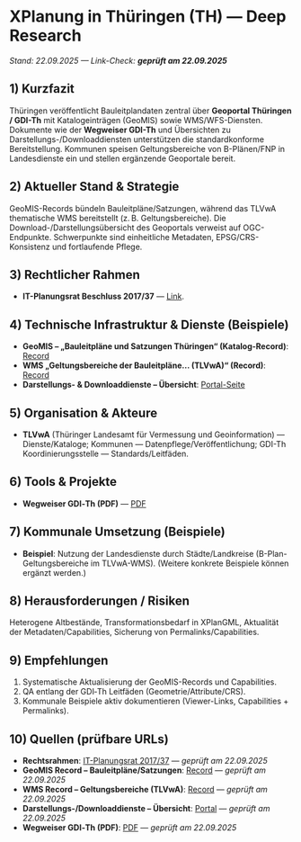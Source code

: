 # XPlanung in Thüringen (TH) — Deep Research
*Stand: 22.09.2025 — Link-Check: **geprüft am 22.09.2025***

## 1) Kurzfazit
Thüringen veröffentlicht Bauleitplandaten zentral über **Geoportal Thüringen / GDI-Th** mit Katalogeinträgen (GeoMIS) sowie WMS/WFS-Diensten. Dokumente wie der **Wegweiser GDI-Th** und Übersichten zu Darstellungs-/Downloaddiensten unterstützen die standardkonforme Bereitstellung. Kommunen speisen Geltungsbereiche von B-Plänen/FNP in Landesdienste ein und stellen ergänzende Geoportale bereit.

## 2) Aktueller Stand & Strategie
GeoMIS-Records bündeln Bauleitpläne/Satzungen, während das TLVwA thematische WMS bereitstellt (z. B. Geltungsbereiche). Die Download-/Darstellungsübersicht des Geoportals verweist auf OGC-Endpunkte. Schwerpunkte sind einheitliche Metadaten, EPSG/CRS-Konsistenz und fortlaufende Pflege.

## 3) Rechtlicher Rahmen
- **IT-Planungsrat Beschluss 2017/37** — [Link](https://www.it-planungsrat.de/beschluss/beschluss-2017-37).

## 4) Technische Infrastruktur & Dienste (Beispiele)
- **GeoMIS – „Bauleitpläne und Satzungen Thüringen“ (Katalog-Record)**: [Record](https://geomis.geoportal-th.de/geonetwork/srv/api/records/ed1c7274-3fac-4226-b8d1-214796cfff8d)
- **WMS „Geltungsbereiche der Bauleitpläne… (TLVwA)“ (Record)**: [Record](https://geomis.geoportal-th.de/geonetwork/srv/api/records/6d13b4ee-2f70-42ec-be31-1558646a4177)
- **Darstellungs- & Downloaddienste – Übersicht**: [Portal-Seite](https://geoportal.thueringen.de/gdi-th/download-offene-geodaten/darstellungs-und-downloaddienste)

## 5) Organisation & Akteure
- **TLVwA** (Thüringer Landesamt für Vermessung und Geoinformation) — Dienste/Kataloge; Kommunen — Datenpflege/Veröffentlichung; GDI-Th Koordinierungsstelle — Standards/Leitfäden.

## 6) Tools & Projekte
- **Wegweiser GDI‑Th (PDF)** — [PDF](https://geoportal.thueringen.de/media/Download/GDI-Th/Wegweiser_GDI_Th_final.pdf)

## 7) Kommunale Umsetzung (Beispiele)
- **Beispiel**: Nutzung der Landesdienste durch Städte/Landkreise (B-Plan-Geltungsbereiche im TLVwA-WMS). (Weitere konkrete Beispiele können ergänzt werden.)

## 8) Herausforderungen / Risiken
Heterogene Altbestände, Transformationsbedarf in XPlanGML, Aktualität der Metadaten/Capabilities, Sicherung von Permalinks/Capabilities.

## 9) Empfehlungen
1. Systematische Aktualisierung der GeoMIS-Records und Capabilities.
2. QA entlang der GDI‑Th Leitfäden (Geometrie/Attribute/CRS).
3. Kommunale Beispiele aktiv dokumentieren (Viewer-Links, Capabilities + Permalinks).

## 10) Quellen (prüfbare URLs)
- **Rechtsrahmen**: [IT-Planungsrat 2017/37](https://www.it-planungsrat.de/beschluss/beschluss-2017-37) — *geprüft am 22.09.2025*
- **GeoMIS Record – Bauleitpläne/Satzungen**: [Record](https://geomis.geoportal-th.de/geonetwork/srv/api/records/ed1c7274-3fac-4226-b8d1-214796cfff8d) — *geprüft am 22.09.2025*
- **WMS Record – Geltungsbereiche (TLVwA)**: [Record](https://geomis.geoportal-th.de/geonetwork/srv/api/records/6d13b4ee-2f70-42ec-be31-1558646a4177) — *geprüft am 22.09.2025*
- **Darstellungs-/Downloaddienste – Übersicht**: [Portal](https://geoportal.thueringen.de/gdi-th/download-offene-geodaten/darstellungs-und-downloaddienste) — *geprüft am 22.09.2025*
- **Wegweiser GDI‑Th (PDF)**: [PDF](https://geoportal.thueringen.de/media/Download/GDI-Th/Wegweiser_GDI_Th_final.pdf) — *geprüft am 22.09.2025*
